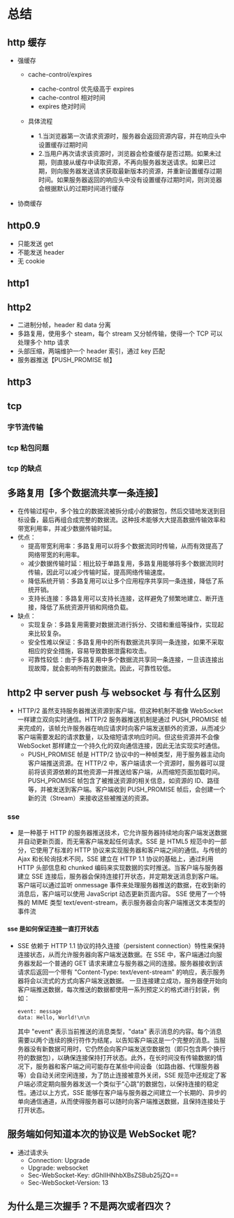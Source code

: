 # 总结

## http 缓存

- 强缓存

  - cache-control/expires

    - cache-control 优先级高于 expires
    - cache-control 相对时间
    - expires 绝对时间

  - 具体流程
    - 1.当浏览器第一次请求资源时，服务器会返回资源内容，并在响应头中设置缓存过期时间
    - 2.当用户再次请求该资源时，浏览器会检查缓存是否过期。如果未过期，则直接从缓存中读取资源，不再向服务器发送请求。如果已过期，则向服务器发送请求获取最新版本的资源，并重新设置缓存过期时间。如果服务器返回的响应头中没有设置缓存过期时间，则浏览器会根据默认的过期时间进行缓存

- 协商缓存

## http0.9

- 只能发送 get
- 不能发送 header
- 无 cookie

## http1

## http2

- 二进制分帧，header 和 data 分离
- 多路复用，使用多个 steam，每个 stream 又分帧传输，使得一个 TCP 可以处理多个 http 请求
- 头部压缩，两端维护一个 header 索引，通过 key 匹配
- 服务器推送【PUSH_PROMISE 帧】

## http3

## tcp

### 字节流传输

### tcp 粘包问题

### tcp 的缺点

## 多路复用【多个数据流共享一条连接】

- 在传输过程中，多个独立的数据流被拆分成小的数据包，然后交错地发送到目标设备，最后再组合成完整的数据流。这种技术能够大大提高数据传输效率和带宽利用率，并减少数据传输时延。
- 优点：
  - 提高带宽利用率：多路复用可以将多个数据流同时传输，从而有效提高了网络带宽的利用率。
  - 减少数据传输时延：相比较于单路复用，多路复用能够将多个数据流同时传输，因此可以减少传输时延，提高网络传输速度。
  - 降低系统开销：多路复用可以让多个应用程序共享同一条连接，降低了系统开销。
  - 支持长连接：多路复用可以支持长连接，这样避免了频繁地建立、断开连接，降低了系统资源开销和网络负载。
- 缺点：
  - 实现复杂：多路复用需要对数据流进行拆分、交错和重组等操作，实现起来比较复杂。
  - 安全性难以保证：多路复用中的所有数据流共享同一条连接，如果不采取相应的安全措施，容易导致数据泄露和攻击。
  - 可靠性较低：由于多路复用中多个数据流共享同一条连接，一旦该连接出现故障，就会影响所有的数据流。因此，可靠性较低。

## http2 中 server push 与 websocket 与 有什么区别

- HTTP/2 虽然支持服务器推送资源到客户端，但这种机制不能像 WebSocket 一样建立双向实时通信。HTTP/2 服务器推送机制是通过 PUSH_PROMISE 帧来完成的，该帧允许服务器在响应请求时向客户端发送额外的资源，从而减少客户端需要发起的请求数量，以及缩短请求响应时间。但这些资源并不会像 WebSocket 那样建立一个持久化的双向通信连接，因此无法实现实时通信。
  - PUSH_PROMISE 帧是 HTTP/2 协议中的一种帧类型，用于服务器主动向客户端推送资源。在 HTTP/2 中，客户端请求一个资源时，服务器可以提前将该资源依赖的其他资源一并推送给客户端，从而缩短页面加载时间。PUSH_PROMISE 帧包含了被推送资源的相关信息，如资源的 ID、路径等，并被发送到客户端。客户端收到 PUSH_PROMISE 帧后，会创建一个新的流（Stream）来接收这些被推送的资源。

### sse

- 是一种基于 HTTP 的服务器推送技术，它允许服务器持续地向客户端发送数据并自动更新页面，而无需客户端发起任何请求。SSE 是 HTML5 规范中的一部分，它使用了标准的 HTTP 协议来实现服务器和客户端之间的通信。与传统的 Ajax 和长轮询技术不同，SSE 建立在 HTTP 1.1 协议的基础上，通过利用 HTTP 头部信息和 chunked 编码来实现数据的实时推送。当客户端与服务器建立 SSE 连接后，服务器会保持连接打开状态，并定期发送消息到客户端。客户端可以通过监听 onmessage 事件来处理服务器推送的数据，在收到新的消息后，客户端可以使用 JavaScript 动态更新页面内容。
  SSE 使用了一个特殊的 MIME 类型 text/event-stream，表示服务器会向客户端推送文本类型的事件流

#### sse 是如何保证连接一直打开状态

- SSE 依赖于 HTTP 1.1 协议的持久连接（persistent connection）特性来保持连接状态，从而允许服务器向客户端发送数据。在 SSE 中，客户端通过向服务器发起一个普通的 GET 请求来建立与服务器之间的连接。服务器接收到该请求后返回一个带有 "Content-Type: text/event-stream" 的响应，表示服务器将会以流式的方式向客户端发送数据。
  一旦连接建立成功，服务器便开始向客户端推送数据，每次推送的数据都使用一系列预定义的格式进行封装，例如：
  ```
  event: message
  data: Hello, World!\n\n
  ```
  其中 "event" 表示当前推送的消息类型，"data" 表示消息的内容。每个消息需要以两个连续的换行符作为结尾，以告知客户端这是一个完整的消息。当服务器没有新数据可用时，它仍然会向客户端发送空数据包（即只包含两个换行符的数据包），以确保连接保持打开状态。此外，在长时间没有传输数据的情况下，服务器和客户端之间可能存在某些中间设备（如路由器、代理服务器等）会自动关闭空闲连接，为了防止连接被意外关闭，SSE 规范中还规定了客户端必须定期向服务器发送一个类似于“心跳”的数据包，以保持连接的稳定性。通过以上方式，SSE 能够在客户端与服务器之间建立一个长期的、异步的单向通信通道，从而使得服务器可以随时向客户端推送数据，且保持连接处于打开状态。

## 服务端如何知道本次的协议是 WebSocket 呢?

- 通过请求头
  - Connection: Upgrade
  - Upgrade: websocket
  - Sec-WebSocket-Key: dGhlIHNhbXBsZSBub25jZQ==
  - Sec-WebSocket-Version: 13

## 为什么是三次握⼿？不是两次或者四次？
